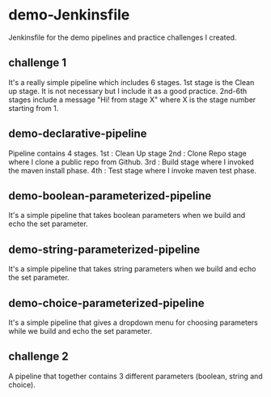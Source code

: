 # demo-Jenkinsfile
Jenkinsfile for the demo pipelines and practice challenges I created.

## challenge 1
It's a really simple pipeline which includes 6 stages.
1st stage is the Clean up stage. It is not necessary but I include it as a good practice.
2nd-6th stages include a message "Hi! from stage X" where X is the stage number starting from 1.

## demo-declarative-pipeline
Pipeline contains 4 stages.
1st : Clean Up stage
2nd : Clone Repo stage where I clone a public repo from Github.
3rd : Build stage where I invoked the maven install phase.
4th : Test stage where I invoke maven test phase.

## demo-boolean-parameterized-pipeline
It's a simple pipeline that takes boolean parameters when we build and echo the set parameter.

## demo-string-parameterized-pipeline
It's a simple pipeline that takes string parameters when we build and echo the set parameter.

## demo-choice-parameterized-pipeline
It's a simple pipeline that gives a dropdown menu for choosing parameters while we build and echo the set parameter.

## challenge 2
A pipeline that together contains 3 different parameters (boolean, string and choice).

